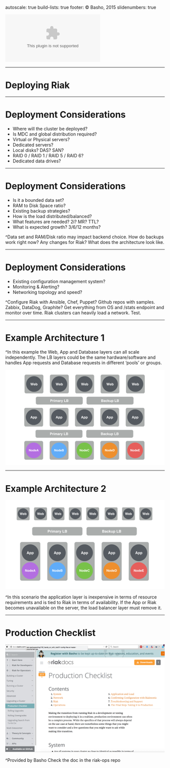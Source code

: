autoscale: true
build-lists: true
footer: © Basho, 2015
slidenumbers: true

![fit](design-assets/Basho-Logos/eps/basho-logo-color-horiz.eps)

---


# Deploying Riak

---

# Deployment Considerations

* Where will the cluster be deployed?
* Is MDC and global distribution required?
* Virtual or Physical servers?
* Dedicated servers?
* Local disks? DAS? SAN?
* RAID 0 / RAID 1 / RAID 5 / RAID 6?
* Dedicated data drives?

---

# Deployment Considerations

* Is it a bounded data set?
* RAM to Disk Space ratio?
* Existing backup strategies?
* How is the load distributed/balanced?
* What features are needed? 2i? MR? TTL?
* What is expected growth? 3/6/12 months?

^Data set and RAM/Disk ratio may impact backend choice. How do backups work right now? Any changes for Riak? What does the architecture look like. 

---

# Deployment Considerations

* Existing configuration management system?
* Monitoring & Alerting?
* Networking topology and speed?

^Configure Riak with Ansible, Chef, Puppet? Github repos with samples. Zabbix, DataDog, Graphite? Get everything from OS and /stats endpoint and monitor over time. Riak clusters can heavily load a network. Test. 

---

# Example Architecture 1

^In this example the Web, App and Database layers can all scale independently. The LB layers could be the same hardware/software and handles App requests and Database requests in different ‘pools’ or groups. 

![inline fit](./103-deploying-riak/example-arch-1.png)

---

# Example Architecture 2

![inline fit](./103-deploying-riak/example-arch-2.png)

^In this scenario the application layer is inexpensive in terms of resource requirements and is tied to Riak in terms of availability. If the App or Riak becomes unavailable on the server, the load balancer layer must remove it. 

---

# Production Checklist

![inline fit](./103-deploying-riak/production-checklist.png)

^Provided by Basho Check the doc in the riak-ops repo 


